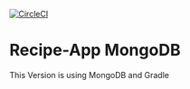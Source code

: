 [![CircleCI](https://circleci.com/gh/AdrianRomanski/Recipe-App.svg?style=svg)](https://circleci.com/gh/AdrianRomanski/Recipe-App)
# Recipe-App MongoDB
This Version is using MongoDB and Gradle


